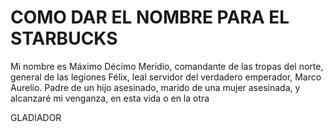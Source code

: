 # COMO DAR EL NOMBRE PARA EL STARBUCKS
Mi nombre es Máximo Décimo Meridio, comandante de las tropas del norte, general de las legiones Félix, leal servidor del verdadero emperador, Marco Aurelio. Padre de un hijo asesinado, marido de una mujer asesinada, y alcanzaré mi venganza, en esta vida o en la otra


GLADIADOR
